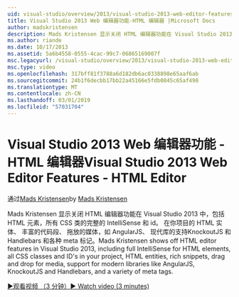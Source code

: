 ```yaml
---
uid: visual-studio/overview/2013/visual-studio-2013-web-editor-features-html-editor
title: Visual Studio 2013 Web 编辑器功能-HTML 编辑器 |Microsoft Docs
author: madskristensen
description: Mads Kristensen 显示关闭 HTML 编辑器功能在 Visual Studio 2013 中，包括 HTML 元素，所有 CSS 类的完整的 IntelliSense 和 id。 在你的项目...
ms.author: riande
ms.date: 10/17/2013
ms.assetid: 5a6b4558-0555-4cac-99c7-06865169007f
msc.legacyurl: /visual-studio/overview/2013/visual-studio-2013-web-editor-features-html-editor
msc.type: video
ms.openlocfilehash: 317bff81f3788a6d182db6ac0338898e65aaf6ab
ms.sourcegitcommit: 24b1f6decbb17bb22a45166e5fdb0845c65af498
ms.translationtype: MT
ms.contentlocale: zh-CN
ms.lasthandoff: 03/01/2019
ms.locfileid: "57031704"
---
```

<a name="visual-studio-2013-web-editor-features---html-editor"></a><span data-ttu-id="1742f-103">Visual Studio 2013 Web 编辑器功能 - HTML 编辑器</span><span class="sxs-lookup"><span data-stu-id="1742f-103">Visual Studio 2013 Web Editor Features - HTML Editor</span></span>
====================
<span data-ttu-id="1742f-104">通过[Mads Kristensen](https://github.com/madskristensen)</span><span class="sxs-lookup"><span data-stu-id="1742f-104">by [Mads Kristensen](https://github.com/madskristensen)</span></span>

<span data-ttu-id="1742f-105">Mads Kristensen 显示关闭 HTML 编辑器功能在 Visual Studio 2013 中，包括 HTML 元素，所有 CSS 类的完整的 IntelliSense 和 id。 在你项目的 HTML 实体、 丰富的代码段、 拖放的媒体，如 AngularJS、 现代库的支持KnockoutJS 和 Handlebars 和各种 meta 标记。</span><span class="sxs-lookup"><span data-stu-id="1742f-105">Mads Kristensen shows off HTML editor features in Visual Studio 2013, including full IntelliSense for HTML elements, all CSS classes and ID's in your project, HTML entities, rich snippets, drag and drop for media, support for modern libraries like AngularJS, KnockoutJS and Handlebars, and a variety of meta tags.</span></span>

[<span data-ttu-id="1742f-106">&#9654;观看视频 （3 分钟）</span><span class="sxs-lookup"><span data-stu-id="1742f-106">&#9654; Watch video (3 minutes)</span></span>](https://channel9.msdn.com/Blogs/ASP-NET-Site-Videos/visual-studio-2013-web-editor-features-html-editor)
